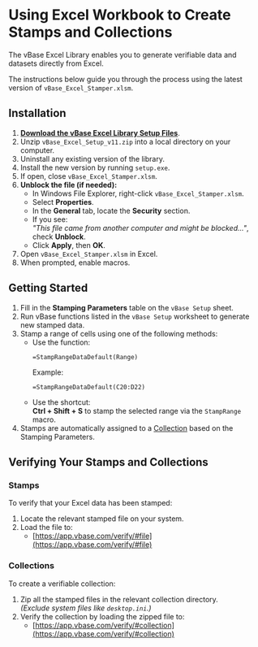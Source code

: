 # Using Excel Workbook to Create Stamps and Collections

The vBase Excel Library enables you to generate verifiable data and datasets directly from Excel.

The instructions below guide you through the process using the latest version of `vBase_Excel_Stamper.xlsm`.



## Installation

1. **[Download the vBase Excel Library Setup Files](https://github.com/validityBase/docs/raw/refs/heads/main/vbase-cs/vBase_Excel_Setup_v11.zip)**.
2. Unzip `vBase_Excel_Setup_v11.zip` into a local directory on your computer.
3. Uninstall any existing version of the library.
4. Install the new version by running `setup.exe`.
5. If open, close `vBase_Excel_Stamper.xlsm`.
6. **Unblock the file (if needed):**
    - In Windows File Explorer, right-click `vBase_Excel_Stamper.xlsm`.
    - Select **Properties**.
    - In the **General** tab, locate the **Security** section.
    - If you see:  
      *"This file came from another computer and might be blocked..."*, check **Unblock**.
    - Click **Apply**, then **OK**.
7. Open `vBase_Excel_Stamper.xlsm` in Excel.
8. When prompted, enable macros.



## Getting Started

1. Fill in the **Stamping Parameters** table on the `vBase Setup` sheet.
2. Run vBase functions listed in the `vBase Setup` worksheet to generate new stamped data.
3. Stamp a range of cells using one of the following methods:
   - Use the function:  
     ```excel
     =StampRangeDataDefault(Range)
     ```
     Example:  
     ```excel
     =StampRangeDataDefault(C20:D22)
     ```
   - Use the shortcut:  
     **Ctrl + Shift + S** to stamp the selected range via the `StampRange` macro.
4. Stamps are automatically assigned to a [Collection](../docs/welcome/what-is-a-stamp.md#collection) based on the Stamping Parameters.



## Verifying Your Stamps and Collections

### Stamps

To verify that your Excel data has been stamped:
1. Locate the relevant stamped file on your system.
2. Load the file to:  
   * [https://app.vbase.com/verify/#file](https://app.vbase.com/verify/#file)

### Collections

To create a verifiable collection:
1. Zip all the stamped files in the relevant collection directory.  
   _(Exclude system files like `desktop.ini`.)_
2. Verify the collection by loading the zipped file to:  
   * [https://app.vbase.com/verify/#collection](https://app.vbase.com/verify/#collection)
